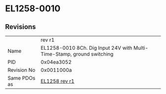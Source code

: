 # EL1258-0010

## Revisions
<table>
<tr>
<td></td>
<td>rev r1</td>
</tr>
<tr>
<td>Name</td>
<td>EL1258-0010 8Ch. Dig Input 24V with Multi-Time-Stamp, ground switching</td>
</tr>
<tr>
<td>PID</td>
<td>0x04ea3052</td>
</tr>
<tr>
<td>Revision No</td>
<td>0x0011000a</td>
</tr>
<tr>
<td>Same PDOs as</td>
<td><a href="EL1258.md">EL1258 rev r1</a></td>
</tr>
</table>
